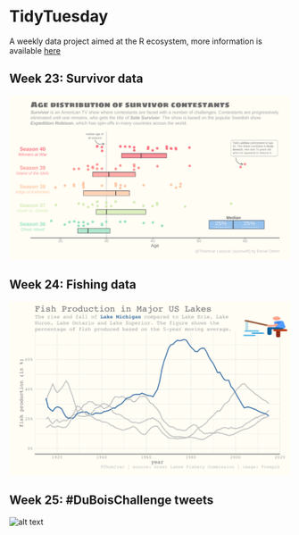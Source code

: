 # TidyTuesday
A weekly data project aimed at the R ecosystem, more information is available [here](https://github.com/rfordatascience/tidytuesday)

## Week 23: Survivor data
![alt text](https://github.com/TIvanDijk/TidyTuesday/blob/main/Week%2023/survivor.png "TidyTuesday Week 23: Survivor Data")


## Week 24: Fishing data
![alt text](https://github.com/TIvanDijk/TidyTuesday/blob/main/Week%2024/fishing.png "TidyTuesday Week 24: Fishing Data")

## Week 25: #DuBoisChallenge tweets
![alt text](https://github.com/TIvanDijk/TidyTuesday/blob/main/Week%2025/tweets.png "TidyTuesday Week 24: #DuBoisChallenge tweets")